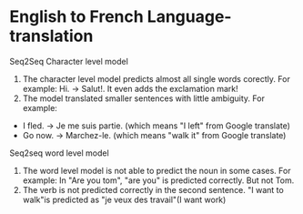 # English to French Language-translation
Seq2Seq Character level model
1. The character level model predicts almost all single words corectly. For example: Hi. -> Salut!. It even adds the exclamation mark!
2. The model translated smaller sentences with little ambiguity. For example: 
 * I fled. -> Je me suis partie. (which means "I left" from Google translate)
 * Go now. -> Marchez-le. (which means "walk it" from Google translate)
 
Seq2seq word level model
1. The word level model is not able to predict the noun in some cases. For example: In "Are you tom", "are you" is predicted correctly. But not Tom.
2. The verb is not predicted correctly in the second sentence. "I want to walk"is predicted as "je veux des travail"(I want work)
